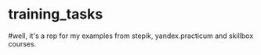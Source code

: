 # training_tasks
#well, it's a rep for my examples from stepik, yandex.practicum and skillbox courses. 
